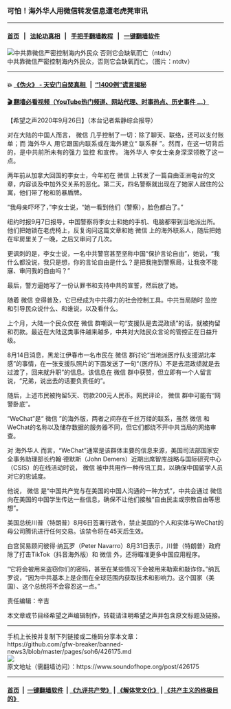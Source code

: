 ### 可怕！海外华人用微信转发信息遭老虎凳审讯
------------------------

#### [首页](https://github.com/gfw-breaker/banned-news3/blob/master/README.md) &nbsp;&nbsp;|&nbsp;&nbsp; [法轮功真相](https://github.com/begood0513/basic/blob/master/README.md)  &nbsp;&nbsp;|&nbsp;&nbsp; [手把手翻墙教程](https://github.com/gfw-breaker/guides/wiki)  &nbsp;&nbsp;|&nbsp;&nbsp; [一键翻墙软件](https://github.com/gfw-breaker/nogfw/blob/master/README.md)  



<div><img alt="中共靠微信严密控制海内外民众 否则它会缺氧而亡（ntdtv）" src="https://img.soundofhope.org/2020-09/1601166772954.jpg"/>
<br/><figcaption class="caption">
 中共靠微信严密控制海内外民众，否则它会缺氧而亡。（图片：ntdtv）
</figcaption></div><hr/>

#### 💥 [《伪火》 - 天安门自焚真相 ](http://158.247.195.190:10000/videos/blog/weihuo.html)&nbsp; |&nbsp; [“1400例”谎言揭秘  ](http://158.247.195.190:10000/videos/blog/jiexi1400.html)

#### [ 🎬  翻墙必看视频（YouTube热门频道、网站代理、时事热点、历史事件 ...）](https://github.com/gfw-breaker/links/blob/master/banned.md)

<div><div class="Content__Wrapper sc-1bvya0-0 grZQxZ">
 <p class="meta-top">
  <span class="meta">
   【希望之声2020年9月26日】（本台记者紫静综合报导）
  </span>
 </p>
 <p class="MsoNoSpacing" style="text-align:justify">
  对在大陆的中国人而言，
  <ok href="/term/1618">
   微信
  </ok>
  几乎控制了一切：除了聊天、联络，还可以支付账单；而
  <ok href="/term/13554">
   海外华人
  </ok>
  用它跟国内联系或在海外建立“
  <ok href="/term/384949">
   联系群
  </ok>
  ”。然而，在这一切背后的，是中共前所未有的强力
  <ok href="/term/3718">
   监控
  </ok>
  和宣传。
  <ok href="/term/13554">
   海外华人
  </ok>
  李女士亲身深深领教了这一点。
 </p>
 <p>
  两年前从加拿大回国的李女士，今年初在
  <ok href="/term/1618">
   微信
  </ok>
  上转发了一篇自由亚洲电台的文章，内容谈及中加外交关系的恶化。第二天，四名警察就出现在了她家人居住的公寓，他们带了枪和防暴盾牌。
 </p>
 <div class="AD_Embed__Wrap-sc-1xslmin-0 igMuqX module desktop">
  <div>
  </div>
 </div>
 <p>
  “我母亲吓坏了，”李女士说，“她一看到他们（警察），脸色都白了。”
 </p>
 <p>
  纽约时报9月7日报导，中国警察将李女士和她的手机、电脑都带到当地派出所。他们把她锁在老虎椅上，反复询问这篇文章和她
  <ok href="/term/1618">
   微信
  </ok>
  上的海外联系人，随后把她在牢房里关了一晚，之后又审问了几次。
 </p>
 <p>
  更讽刺的是，李女士说，一名中共警官甚至坚称中国“保护言论自由”，她说，“我什么都没说，我只是想，你的言论自由是什么？是把我拖到警察局，让我夜不能寐、审问我的自由吗？”
 </p>
 <p>
  最后，警方逼她写了一份认罪书和支持中共的宣誓，然后放了她。
 </p>
 <p>
  随着
  <ok href="/term/1618">
   微信
  </ok>
  变得普及，它已经成为中共得力的社会控制工具。中共当局随时
  <ok href="/term/3718">
   监控
  </ok>
  和引导民众说什么、和谁说，以及看什么。
 </p>
 <p>
  上个月，大陆一个民众仅在
  <ok href="/term/1618">
   微信
  </ok>
  群嘲讽一句“支援队是去混政绩”的话，就被拘留和罚款。最近在大陆这类事件越来越多，中共对大陆民众言论的管控正在日益升级。
 </p>
 <p>
  8月14日消息，黑龙江伊春市一名市民在
  <ok href="/term/1618">
   微信
  </ok>
  群讨论“当地派医疗队支援湖北孝感”的事情，在一张支援队照片的下面发送了一句“（医疗队）不是去混政绩就是去过渡了，回来就升职”的信息。该信息在
  <ok href="/term/1618">
   微信
  </ok>
  群中获赞，但立即有一个人留言说，“兄弟，说出去的话要负责任的”。
 </p>
 <p>
  随后，上述市民被拘留5天、罚款200元人民币。网民评论，
  <ok href="/term/1618">
   微信
  </ok>
  群中可能有“网警卧底”。
 </p>
 <p>
  “WeChat”是“
  <ok href="/term/1618">
   微信
  </ok>
  ”的海外版，两者之间存在千丝万缕的联系，虽然
  <ok href="/term/1618">
   微信
  </ok>
  和WeChat的名称以及储存数据的服务器不同，但它们都绕不开中共当局的网络审查。
 </p>
 <p>
  对
  <ok href="/term/13554">
   海外华人
  </ok>
  而言，“WeChat”通常是该群体主要的信息来源，美国司法部国家安全事务助理部长约翰·德默斯（John Demers）近期出席智库战略与国际研究中心（CSIS）的在线活动时说，
  <ok href="/term/1618">
   微信
  </ok>
  被中共用作一种传讯工具，以确保中国留学人员对它的忠诚度。
 </p>
 <p>
  他说，
  <ok href="/term/1618">
   微信
  </ok>
  是“中国共产党与在美国的中国人沟通的一种方式”，中共会通过
  <ok href="/term/1618">
   微信
  </ok>
  向在美国的中国学生传达一些信息，确保不让他们接触“自由民主或宗教自由等思想”。
 </p>
 <p>
  美国总统川普（特朗普）8月6日签署行政令，禁止美国的个人和实体与WeChat的母公司腾讯进行任何交易。该禁令将在45天后生效。
 </p>
 <p>
  白宫贸易顾问彼得‧纳瓦罗（Peter Navarro）8月31日表示，川普（特朗普）政府除了打击TikTok（抖音海外版）和
  <ok href="/term/1618">
   微信
  </ok>
  外，还将瞄准更多中国应用程序。
 </p>
 <p>
  “它将会被用来盗窃你们的密码，甚至在某些情况下会被用来勒索和敲诈你。”纳瓦罗说，“因为中共基本上是企图在全球范围内获取技术和影响力。这个国家（美国）、这个总统将不会容忍这一点。”
 </p>
 <p class="meta-btm">
  责任编辑：辛吉
 </p>
 <p class="meta-btm">
  本文章或节目经希望之声编辑制作，转载请注明希望之声并包含原文标题及链接。
 </p>
</div>
</div>
<hr/>
手机上长按并复制下列链接或二维码分享本文章：<br/>
https://github.com/gfw-breaker/banned-news3/blob/master/pages/soh6/426175.md <br/>
<a href='https://github.com/gfw-breaker/banned-news3/blob/master/pages/soh6/426175.md'><img src='https://github.com/gfw-breaker/banned-news3/blob/master/pages/soh6/426175.md.png'/></a> <br/>
原文地址（需翻墙访问）：https://www.soundofhope.org/post/426175


------------------------
#### [首页](https://github.com/gfw-breaker/banned-news3/blob/master/README.md) &nbsp;|&nbsp; [一键翻墙软件](https://github.com/gfw-breaker/nogfw/blob/master/README.md) &nbsp;| [《九评共产党》](https://github.com/gfw-breaker/9ping.md/blob/master/README.md#九评之一评共产党是什么) | [《解体党文化》](https://github.com/gfw-breaker/jtdwh.md/blob/master/README.md) | [《共产主义的终极目的》](https://github.com/gfw-breaker/gczydzjmd.md/blob/master/README.md)


<img src='http://gfw-breaker.win/banned-news3/pages/soh6/426175.md' width='0px' height='0px'/>